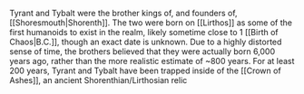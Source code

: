 Tyrant and Tybalt were the brother kings of, and founders of, [[Shoresmouth|Shorenth]]. The two were born on [[Lirthos]] as some of the first humanoids to exist in the realm, likely sometime close to 1 [[Birth of Chaos|B.C.]], though an exact date is unknown. Due to a highly distorted sense of time, the brothers believed that they were actually born 6,000 years ago, rather than the more realistic estimate of ~800 years. For at least 200 years, Tyrant and Tybalt have been trapped inside of the [[Crown of Ashes]], an ancient Shorenthian/Lirthosian relic 


